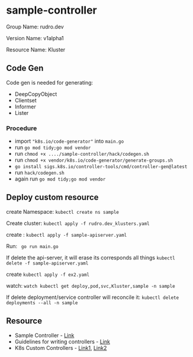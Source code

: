 # sample-controller #

Group Name: rudro.dev

Version Name: v1alpha1

Resource Name: Kluster

## Code Gen ##
Code gen is needed for generating:
- DeepCopyObject
- Clientset
- Informer
- Lister

### Procedure ###

- import `"k8s.io/code-generator"` into `main.go`
- run `go mod tidy;go mod vendor`
- run `chmod +x ..../sample-controller/hack/codegen.sh`
- run `chmod +x vendor/k8s.io/code-generator/generate-groups.sh`
- `go install sigs.k8s.io/controller-tools/cmd/controller-gen@latest`
- run `hack/codegen.sh`
- again run `go mod tidy;go mod vendor`

## Deploy custom resource ##

[//]: # (Just create a yaml file like `manifests/kluster.yaml` and apply.)

[//]: # ()
[//]: # (Run `kubectl get Kluster`)

create Namespace: `kubectl create ns sample`

Create cluster:
`kubectl apply -f rudro.dev_klusters.yaml`

create :
`kubectl apply -f sample-apiserver.yaml`

Run: ` go run main.go`

If delete the api-server, it will erase its corresponds all things
`kubectl delete -f sample-apiserver.yaml`

create
`kubectl apply -f ex2.yaml` 

watch: `watch kubectl get deploy,pod,svc,Kluster,sample -n sample`

If delete deployment/service controller will reconcile it:
`kubectl delete deployments --all -n sample`

## Resource ##

- Sample Controller - [Link](https://github.com/kubernetes/sample-controller)
- Guidelines for writing controllers - [Link](https://github.com/kubernetes/community/blob/master/contributors/devel/sig-api-machinery/controllers.md)
- K8s Custom Controllers - [Link1](https://www.linkedin.com/pulse/kubernetes-custom-controllers-part-1-kritik-sachdeva/), [Link2](https://www.linkedin.com/pulse/kubernetes-custom-controller-part-2-kritik-sachdeva/)